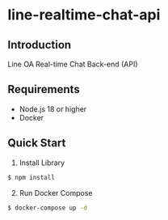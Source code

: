 # line-realtime-chat-api

## Introduction
Line OA Real-time Chat Back-end (API)
## Requirements
- Node.js 18 or higher
- Docker
## Quick Start
1. Install Library
``` bash
$ npm install
```
2. Run Docker Compose
``` bash
$ docker-compose up -d
```

